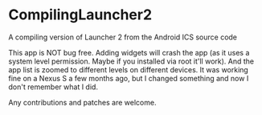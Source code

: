 CompilingLauncher2
==================

A compiling version of Launcher 2 from the Android ICS source code

This app is NOT bug free. Adding widgets will crash the app (as it uses a system level permission. Maybe if you installed via root it'll work). And the app list is zoomed to different levels on different devices. It was working fine on a Nexus S a few months ago, but I changed something and now I don't remember what I did.

Any contributions and patches are welcome.
